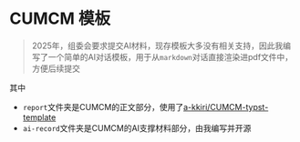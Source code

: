 # CUMCM 模板

> 2025年，组委会要求提交AI材料，现存模板大多没有相关支持，因此我编写了一个简单的AI对话模板，用于从`markdown`对话直接渲染进pdf文件中，方便后续提交

其中
- `report`文件夹是CUMCM的正文部分，使用了[a-kkiri/CUMCM-typst-template](https://github.com/a-kkiri/CUMCM-typst-template)
- `ai-record`文件夹是CUMCM的AI支撑材料部分，由我编写并开源
